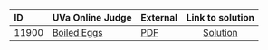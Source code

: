 | ID | UVa Online Judge | External | Link to solution |
|:---|:---|:---|:---:|
| 11900 | [Boiled Eggs](https://onlinejudge.org/index.php?option=com_onlinejudge&Itemid=8&category=24&page=show_problem&problem=3051) | [PDF](https://onlinejudge.org/external/119/11900.pdf) | [Solution](https%3A//github.com/versenyi98/programming-contests/tree/master/UVa%20Online%20Judge/11900%2520-%2520Boiled%2520Eggs)|
